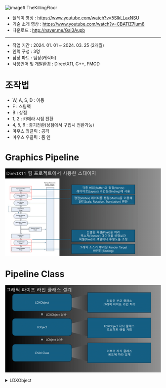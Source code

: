 ![image](https://github.com/user-attachments/assets/d7d40da8-f71e-476b-8820-27c3e342855f)# TheKillingFloor
* 플레이 영상 : <https://www.youtube.com/watch?v=5SlkLLaxNSU>
* 기술 소개 영상 : <https://www.youtube.com/watch?v=CBATlZ7Ium8>
* 다운로드 : <http://naver.me/Gal3Aupb>
***
* 작업 기간 : 2024. 01. 01 ~ 2024. 03. 25 (2개월)
* 인력 구성 : 3명
* 담당 파트 : 팀장(캐릭터)
* 사용언어 및 개발환경 : DirectX11, C++, FMOD
# 조작법    
* W, A, S, D : 이동
* F : 스팀팩
* B : 상점
* 1, 2 : 카메라 시점 전환
* 4, 5, 6 : 총기전환(상점에서 구입시 전환가능)
* 마우스 좌클릭 : 공격
* 마우스 우클릭 : 줌 인
# Graphics Pipeline
![Pipeline Image](https://github.com/Eruien/TheKillingFloor_DirectX11_TeamProject/blob/main/Image/Pipeline.png)
# Pipeline Class
![Pipeline Class](https://github.com/Eruien/TheKillingFloor_DirectX11_TeamProject/blob/main/Image/PipelineClass.png)
<details>
<summary> LDXObject</summary>
	
```cpp
class LDXObject
{
// 그래픽 파이프 라인과 관련된 버퍼
// 파이프 라인에 넣어줄 정점 배열(m_VertexList)
// m_VertexList 배열에 SimpleVertex는 PNCT(Position, Normal, Color, Texture) 데이터로 구성
public:
	ComPtr<ID3D11Device> m_pDevice;
	ComPtr<ID3D11DeviceContext> m_pImmediateContext;
	ComPtr<ID3D11Buffer> m_pVertexBuffer;
	ComPtr<ID3D11Buffer> m_pIndexBuffer;
	ComPtr<ID3D11Buffer> m_pConstantBuffer;
	ComPtr<ID3D11InputLayout> m_pVertexLayout;
	std::vector<SimpleVertex> m_VertexList;
	std::vector<DWORD> m_IndexList;
	LTexture* m_Tex = nullptr;
	LShader* m_Shader = nullptr;
	CB_Data m_cbData;

// 정점(Vertex) 데이터 생성과 버퍼(Buffer) 생성에 관한 가상함수
public:
	void Set();
	virtual bool CreateVertexData();
	virtual bool CreateIndexData();
	virtual bool CreateVertexBuffer();
	virtual bool CreateIndexBuffer();
	virtual bool CreateConstantBuffer();
	virtual bool CreateLayout();
	virtual bool Create(std::wstring shaderFileName, std::wstring texFileName);
public:
	virtual bool Init();
	virtual bool Frame();
	virtual bool PreRender();
	virtual bool Render();
	virtual bool PostRender();
	virtual bool Release();
public:
	virtual ~LDXObject() {}
};
```

</details>
